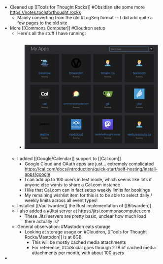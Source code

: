 - Cleaned up [[Tools for Thought Rocks]] #Obsidian site some more https://notes.toolsforthought.rocks
	- Mainly converting from the old #LogSeq format -- I did add quite a few pages to the old site
- More [[Commons Computer]] #Cloudron setup
	- Here's all the stuff I have running:
		- ![Screen Shot 2023-10-22 at 10.35.42 AM.png](../assets/Screen_Shot_2023-10-22_at_10.35.42_AM_1697996216904_0.png)
			-
	- I added [[Google/Calendar]] support to [[Cal.com]]
		- Google Cloud and OAuth apps are just... extremely complicated https://cal.com/docs/introduction/quick-start/self-hosting/install-apps/google
		- I can add up to 100 users in test mode, which seems like lots if anyone else wants to share a  Cal.com instance
		- I like that Cal.com can in fact setup weekly limits for bookings
		- My remaining wishlist item for this is to be able to select daily / weekly limits across all event types!
	- Installed [[Vaultwarden]] the Rust implementation of [[Bitwarden]]
	- I also added a #Jitsi server at https://jitsi.commonscomputer.com
		- These Jitsi servers are pretty basic, unclear how much load there actually is?
	- General observation: #Mastodon eats storage
		- Looking at storage usage on #Cloudron, [[Tools for Thought Rocks/Mastodon]] is at 8GB
			- This will be mostly cached media attachments
			- For reference, #CoSocial goes through 2TB of cached media attachments per month, with about 100 users
-